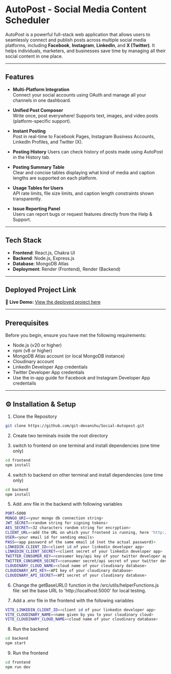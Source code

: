 # AutoPost - Social Media Content Scheduler

AutoPost is a powerful full-stack web application that allows users to seamlessly connect and publish posts across multiple social media platforms, including **Facebook**, **Instagram**, **LinkedIn**, and **X (Twitter)**. It helps individuals, marketers, and businesses save time by managing all their social content in one place.

---

## Features

- **Multi-Platform Integration**  
  Connect your social accounts using OAuth and manage all your channels in one dashboard.

- **Unified Post Composer**  
  Write once, post everywhere! Supports text, images, and video posts (platform-specific support).

- **Instant Posting**  
  Post in real-time to Facebook Pages, Instagram Business Accounts, LinkedIn Profiles, and Twitter (X).

- **Posting History**
  Users can check history of posts made using AutoPost in the History tab.

- **Posting Summary Table**  
  Clear and concise tables displaying what kind of media and caption lengths are supported on each platform.

- **Usage Tables for Users**  
  API rate limits, file size limits, and caption length constraints shown transparently.

- **Issue Reporting Panel**  
  Users can report bugs or request features directly from the Help & Support.

---

## Tech Stack

- **Frontend**: React.js, Chakra UI
- **Backend**: Node.js, Express.js
- **Database**: MongoDB Atlas
- **Deployment**: Render (Frontend), Render (Backend)

---

## Deployed Project Link

🔗 **Live Demo:** [View the deployed project here](https://autopost-tgk1.onrender.com)

---

## Prerequisites

Before you begin, ensure you have met the following requirements:
- Node.js (v20 or higher)
- npm (v8 or higher)
- MongoDB Atlas account (or local MongoDB instance)
- Cloudinary account
- LinkedIn Developer App credentials
- Twitter Developer App credentials
- Use the in-app guide for Facebook and Instagram Developer App credentails

---

## ⚙️ Installation & Setup

1. Clone the Repository
```bash
git clone https://github.com/git-devanshu/Social-Autopost.git
```

2. Create two terminals inside the root directory

3. switch to frontend on one terminal and install dependencies (one time only)
```bash
cd frontend
npm install
```

4. switch to backend on other terminal and install dependencies (one time only)
```bash
cd backend
npm install
```

5. Add .env file in the backend with following variables
```bash
PORT=5000
MONGO_URI=<your mongo db connection string>
JWT_SECRET=<random string for signing tokens>
AES_SECRET=<32 characters random string for encryption>
CLIENT_URL=<add the URL on which your frontend is running, here 'http://localhost:5173'>
USER=<your email id for sending emails>
PASS=<app password of the same email id (not the actual password)>
LINKEDIN_CLIENT_ID=<client id of your linkedin developer app>
LINKEDIN_CLIENT_SECRET=<client secret of your linkedin developer app>
TWITTER_CONSUMER_KEY=<consumer key/api key of your twitter developer app>
TWITTER_CONSUMER_SECRET=<consumer secret/api secret of your twitter developer app>
CLOUDINARY_CLOUD_NAME=<cloud name of your cloudinary database>
CLOUDINARY_API_KEY=<API key of your cloudinary database>
CLOUDINARY_API_SECRET=<API secret of your cloudinary database>
```

6. Change the getBaseURL() function in the /src/utils/helperFunctions.js file: set the base URL to 'http://localhost:5000' for local testing.

7. Add a .env file in the frontend with the following variables
```bash
VITE_LINKEDIN_CLIENT_ID=<client id of your linkedin developer app>
VITE_CLOUDINARY_NAME=<name given by you to your cloudinary cloud>
VITE_CLOUDINARY_CLOUD_NAME=<cloud name of your cloudinary database>
```

8. Run the backend
```bash
cd backend
npm start
```

9. Run the frontend
```bash
cd frontend
npm run dev
```